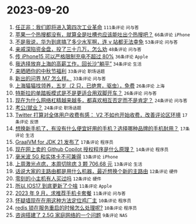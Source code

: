 # 2023-09-20

1. [任正非：我们即将进入第四次工业革命](https://www.v2ex.com/t/975392) `111条评论` `问与答`
1. [苹果一个热搜都没有，就算全是吐槽也应该能吐出个热搜吧？](https://www.v2ex.com/t/975408) `66条评论` `iPhone`
1. [不是我说，华为到底搞了多少水军啊，连 v 站都无法幸免](https://www.v2ex.com/t/975460) `53条评论` `问与答`
1. [亲戚深陷资金盘，投了三十几万，怎么劝](https://www.v2ex.com/t/975393) `48条评论` `问与答`
1. [传 iPhone15 可以严格限制充电不超过 80%](https://www.v2ex.com/t/975452) `36条评论` `Apple`
1. [我选择放弃上海的高薪工作，回长沙“躺平”](https://www.v2ex.com/t/975389) `34条评论` `生活`
1. [来晒晒你的中秋节福利](https://www.v2ex.com/t/975417) `33条评论` `职场话题`
1. [新出的问界 M7 怎么样。](https://www.v2ex.com/t/975400) `33条评论` `问与答`
1. [上海猫猫找领养，五岁（2 只，已绝育，驱虫），免费](https://www.v2ex.com/t/975451) `26条评论` `上海`
1. [特斯拉的单踏板模式是不是更适合用双脚开车？](https://www.v2ex.com/t/975407) `26条评论` `问与答`
1. [现在为什么网络杠精越来越多，都喜欢相互否定而不是肯定？](https://www.v2ex.com/t/975454) `24条评论` `问与答`
1. [考公/就业？](https://www.v2ex.com/t/975420) `24条评论` `职场话题`
1. [Twitter 打算对全体用户收费有感： V2 不如也开始收费，改善评论区环境](https://www.v2ex.com/t/975426) `17条评论` `反馈`
1. [想换新手机了，有没有什么便宜好用的手机？选择哪种品牌的手机耐用？](https://www.v2ex.com/t/975404) `17条评论` `生活`
1. [GraalVM for JDK 21 发布了](https://www.v2ex.com/t/975396) `17条评论` `程序员`
1. [现在网上卖的 Github Copilot 授权程序是什么原理？](https://www.v2ex.com/t/975443) `14条评论` `程序员`
1. [毫米波 5G 和实体卡不可兼得](https://www.v2ex.com/t/975414) `13条评论` `iPhone`
1. [上周激光点痣，本周切除痣 3 颗 706.68 元](https://www.v2ex.com/t/975388) `13条评论` `生活`
1. [话说大家的主路由都是用什么机器，最近想换个新的主路由](https://www.v2ex.com/t/975478) `12条评论` `硬件`
1. [零刻的小主机有人买过吗](https://www.v2ex.com/t/975439) `12条评论` `硬件`
1. [所以 IOS17 到底更新了个啥](https://www.v2ex.com/t/975449) `11条评论` `Apple`
1. [2023 年 9 月，求推荐手机卡套餐](https://www.v2ex.com/t/975402) `11条评论` `问与答`
1. [怀疑墙现在在用这种方法定位鸡厂主](https://www.v2ex.com/t/975456) `10条评论` `程序员`
1. [redis 锁在服务重启的时候怎么处理呢?](https://www.v2ex.com/t/975413) `10条评论` `程序员`
1. [咨询搭建了 2.5G 家庭网络的一个问题](https://www.v2ex.com/t/975462) `9条评论` `NAS`
